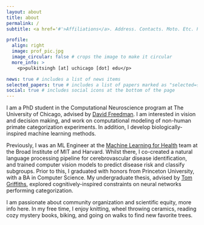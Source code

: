 ```yaml
---
layout: about
title: about
permalink: /
subtitle: <a href='#'>Affiliations</a>. Address. Contacts. Moto. Etc. PhD Student in Computational Neuroscience, UChicago

profile:
  align: right
  image: prof_pic.jpg
  image_circular: false # crops the image to make it circular
  more_info: >
    <p>pulkitsingh [at] uchicago [dot] edu</p>

news: true # includes a list of news items
selected_papers: true # includes a list of papers marked as "selected={true}"
social: true # includes social icons at the bottom of the page
---
```


I am a PhD student in the Computational Neuroscience program at The University of Chicago, advised by [David Freedman](https://monkeylogic.uchicago.edu/). I am interested in vision and decision making, and work on computational modeling of non-human primate categorization experiments. In addition, I develop biologically-inspired machine learning methods.

Previously, I was an ML Engineer at the [Machine Learning for Health](https://www.broadinstitute.org/ml4h) team at the Broad Institute of MIT and Harvard. Whilst there, I co-created a natural language processing pipeline for cerebrovascular disease identification, and trained computer vision models to predict disease risk and classify subgroups. Prior to this, I graduated with honors from Princeton University, with a BA in Computer Science. My undergraduate thesis, advised by [Tom Griffiths](https://cocosci.princeton.edu/tom/index.php), explored cognitively-inspired constraints on neural networks performing categorization.

I am passionate about community organization and scientific equity, more info here. In my free time, I enjoy knitting, wheel throwing ceramics, reading cozy mystery books, biking, and going on walks to find new favorite trees.

